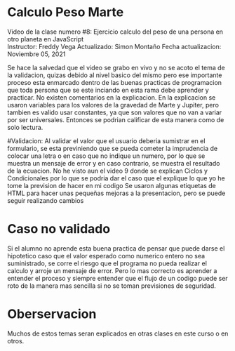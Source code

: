 # Calculo Peso Marte
Video de la clase numero #8:
Ejercicio calculo del peso de una persona en otro planeta en JavaScript  
Instructor: Freddy Vega
Actualizado: Simon Montaño
Fecha actualizacion: Noviembre 05, 2021	


Se hace la salvedad que el video se grabo en vivo y no se acoto el tema de la validacion, quizas debido al nivel basico del mismo pero ese importante proceso esta enmarcado dentro de las buenas practicas de programacion que toda persona que se este inciando en esta rama debe aprender y practicar.
No existen comentarios en la explicacion.
En la explicacion se usaron variables para los valores de la gravedad de Marte y Jupiter, pero tambien es valido usar constantes, ya que son valores que no van a variar por ser universales. Entonces se podrian calificar de esta manera como de solo lectura.

#Validacion:
Al validar el valor que el usuario deberia sumistrar en el formulario, se esta previniendo que se pueda cometer la imprudencia de colocar una letra o en caso que no indique un numero, por lo que se muestra un mensaje de error y en caso contrario, se muestra el resultado de la ecuacion.
No he visto aun el video 9 donde se explican Ciclos y Condicionales por lo que se podria dar el caso que el explique lo que yo he tome la prevision de hacer en mi codigo
Se usaron algunas etiquetas de HTML para hacer unas pequeñas mejoras a la presentacion, pero se puede seguir realizando cambios 

# Caso no validado
Si el alumno no aprende esta buena practica de pensar que puede darse el hipotetico caso que el valor esperado como numerico entero no sea suministrado, se corre el riesgo que el programa no pueda realizar el calculo y arroje un mensaje de error. 
Pero lo mas correcto es aprender a entender el proceso y siempre entender que el flujo de un codigo puede ser roto de la manera mas sencilla si no se toman previsiones de seguridad.

# Oberservacion
Muchos de estos temas seran explicados en otras clases en este curso o en otros.
